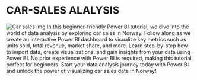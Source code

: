 # CAR-SALES ALALYSIS
![Car sales img](https://github.com/user-attachments/assets/84186f68-497e-4c0c-a611-78cd2d0de9c7)
In this beginner-friendly Power BI tutorial, we dive into the world of data analysis by exploring car sales in Norway. Follow along as we create an interactive Power BI dashboard to visualize key metrics such as units sold, total revenue, market share, and more. Learn step-by-step how to import data, create visualizations, and gain insights from your data using Power BI. No prior experience with Power BI is required, making this tutorial perfect for beginners. Start your data analysis journey today with Power BI and unlock the power of visualizing car sales data in Norway!

